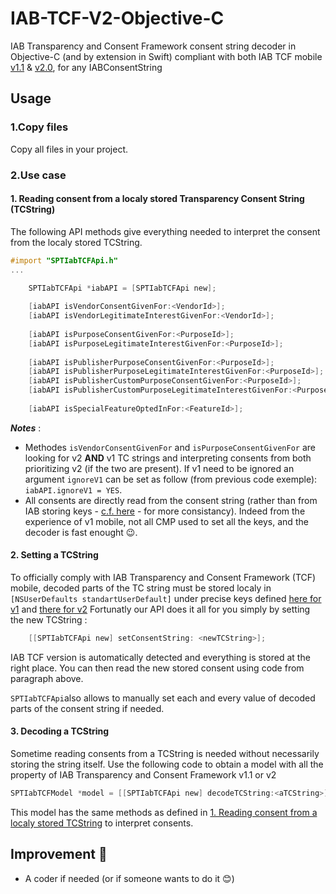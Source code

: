 # IAB-TCF-V2-Objective-C
IAB Transparency and Consent Framework consent string decoder in Objective-C (and by extension in Swift) compliant with both IAB TCF mobile [v1.1](https://github.com/InteractiveAdvertisingBureau/GDPR-Transparency-and-Consent-Framework/blob/master/Consent%20string%20and%20vendor%20list%20formats%20v1.1%20Final.md) & [v2.0](https://github.com/InteractiveAdvertisingBureau/GDPR-Transparency-and-Consent-Framework/blob/master/TCFv2/IAB%20Tech%20Lab%20-%20Consent%20string%20and%20vendor%20list%20formats%20v2.md#tc-string-format), for any IABConsentString

## Usage
### 1.Copy files
Copy all files in your project.

### 2.Use case
<a id="readingConsent"></a>
#### 1. Reading consent from a localy stored Transparency Consent String (TCString)

The following API methods give everything needed to interpret the consent from the localy stored TCString.
```Objective-C
#import "SPTIabTCFApi.h"
...

    SPTIabTCFApi *iabAPI = [SPTIabTCFApi new];
    
    [iabAPI isVendorConsentGivenFor:<VendorId>];
    [iabAPI isVendorLegitimateInterestGivenFor:<VendorId>];
    
    [iabAPI isPurposeConsentGivenFor:<PurposeId>];
    [iabAPI isPurposeLegitimateInterestGivenFor:<PurposeId>];
    
    [iabAPI isPublisherPurposeConsentGivenFor:<PurposeId>];
    [iabAPI isPublisherPurposeLegitimateInterestGivenFor:<PurposeId>];
    [iabAPI isPublisherCustomPurposeConsentGivenFor:<PurposeId>];
    [iabAPI isPublisherCustomPurposeLegitimateInterestGivenFor:<PurposeId>];
    
    [iabAPI isSpecialFeatureOptedInFor:<FeatureId>];
```
***Notes*** :
* Methodes `isVendorConsentGivenFor` and `isPurposeConsentGivenFor` are looking for v2 **AND** v1 TC strings and interpreting consents from both prioritizing v2 (if the two are present). If v1 need to be ignored an argument `ignoreV1` can be set as follow (from previous code exemple): `iabAPI.ignoreV1 = YES`.
* All consents are directly read from the consent string (rather than from IAB storing keys - [c.f. here](#settingATCSString) - for more consistancy). Indeed from the experience of v1 mobile, not all CMP used to set all the keys, and the decoder is fast enought 😉. 

<a id="settingATCSString"></a>
#### 2. Setting a TCString

To officially comply with IAB Transparency and Consent Framework (TCF) mobile, decoded parts of the TC string must be stored localy in `[NSUserDefaults standartUserDefault]` under precise keys defined [here for v1](https://github.com/InteractiveAdvertisingBureau/GDPR-Transparency-and-Consent-Framework/blob/master/Mobile%20In-App%20Consent%20APIs%20v1.0%20Final.md#cmp-internal-structure-defined-api-) and [there for v2](https://github.com/InteractiveAdvertisingBureau/GDPR-Transparency-and-Consent-Framework/blob/master/TCFv2/IAB%20Tech%20Lab%20-%20CMP%20API%20v2.md#what-is-the-cmp-in-app-internal-structure-for-the-defined-api)
Fortunatly our API does it all for you simply by setting the new TCString : 
```Objective-C
    [[SPTIabTCFApi new] setConsentString: <newTCString>];
```
IAB TCF version is automatically detected and everything is stored at the right place. You can then read the new stored consent using code from paragraph above.

`SPTIabTCFApi`also allows to manually set each and every value of decoded parts of the consent string if needed.


#### 3. Decoding a TCString

Sometime reading consents from a TCString is needed without necessarily storing the string itself. 
Use the following code to obtain a model with all the property of IAB Transparency and Consent Framework v1.1 or v2

```Objective-C
SPTIabTCFModel *model = [[SPTIabTCFApi new] decodeTCString:<aTCString>];
```
This model has the same methods as defined in [1. Reading consent from a localy stored TCString](#readingConsent) to interpret consents.


## Improvement 🚀 
- A coder if needed (or if someone wants to do it 😊)

